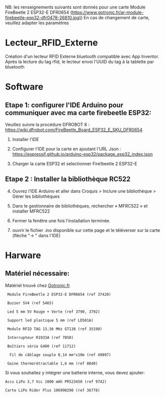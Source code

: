 NB: les renseignements suivants sont donnés pour une carte Module FireBeetle 2 ESP32-E DFR0654 ([https://www.gotronic.fr/ar-module-firebeetle-esp32-dfr0478-26810.jpg)](https://www.gotronic.fr/art-module-firebeetle-esp32-dfr0478-26810.htm))
En cas de changement de carte, veuillez adapter les paramètres 


# Lecteur_RFID_Externe
Création d'un lecteur RFID Externe bluetooth compatible avec App Inventor. Après la lecture du tag rfid, le lecteur envoi l'UUID du tag à la tablette par bluetooth

# Software
## Etape 1: configurer l'IDE Arduino pour communiquer avec ma carte firebeetle ESP32:

Veuillez suivre la procédure DFROBOT 8 : https://wiki.dfrobot.com/FireBeetle_Board_ESP32_E_SKU_DFR0654 

1) Installer l'IDE

2) Configurer l'IDE pour la carte en ajoutant l'URL Json : https://espressif.github.io/arduino-esp32/package_esp32_index.json

3) Charger la carte ESP32 et selectionner Fire!beetle 2 ESP32-E

## Etape 2 : Installer la bibliothèque RC522

4) Ouvrez l’IDE Arduino et aller dans Croquis > Inclure une bibliothèque > Gérer les bibliothèques

5) Dans le gestionnaire de bibliothèques, rechercher « MFRC522 » et installer MFRC522 

6) Fermer la fenêtre une fois l’installation terminée.

7) ouvrir le fichier .ino disponible sur cette page et le téléverser sur la carte (flèche "-> " dans l'IDE)


# Harware
## Matériel nécessaire:
Matériel trouvé chez [Gotronic.fr](https://www.gotronic.fr/)
	
	 Module FireBeetle 2 ESP32-E DFR0654 (ref 37420)
		
	 Buzzer SV4 (ref 5465)
		
	 Led 5 mm 5V Rouge + Verte (ref 3790, 3792)
		
	 Support led plastique 5 mm (ref LD501A)
		
	 Module RFID TAG 13,56 MHz GT138 (ref 35190)
		
	 Interrupteur R1933A (ref 7050)
		
	 Boîtiers série G400 (ref 11712)
	 	
	  Fil de câblage souple 0,14 mm²x10m (ref 49097)
		
	 Gaine thermorétractable 1,6 mm (ref 8840)

Si vous souhaitez y intégrer une batterie interne, vous devez ajouter:

	Accu LiPo 3,7 Vcc 1000 mAh PR523450 (ref 9742)
 
	Carte LiPo Rider Plus 106990290 (ref 36778)





